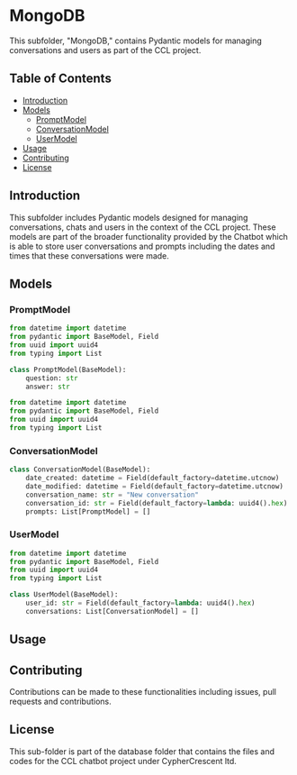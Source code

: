 # MongoDB

This subfolder, "MongoDB," contains Pydantic models for managing conversations and users as part of the CCL project.

## Table of Contents

- [Introduction](#introduction)
- [Models](#models)
  - [PromptModel](#promptmodel)
  - [ConversationModel](#conversationmodel)
  - [UserModel](#usermodel)
- [Usage](#usage)
- [Contributing](#contributing)
- [License](#license)

## Introduction

This subfolder includes Pydantic models designed for managing conversations, chats and users in the context of the CCL project. These models are part of the broader functionality provided by the Chatbot which is able to store user conversations and prompts including the dates and times that these conversations were made.

## Models

### PromptModel

```python
from datetime import datetime
from pydantic import BaseModel, Field
from uuid import uuid4
from typing import List

class PromptModel(BaseModel):
    question: str
    answer: str

from datetime import datetime
from pydantic import BaseModel, Field
from uuid import uuid4
from typing import List

```
### ConversationModel

```python
class ConversationModel(BaseModel):
    date_created: datetime = Field(default_factory=datetime.utcnow)
    date_modified: datetime = Field(default_factory=datetime.utcnow)
    conversation_name: str = "New conversation"
    conversation_id: str = Field(default_factory=lambda: uuid4().hex)
    prompts: List[PromptModel] = []

```

### UserModel

```python
from datetime import datetime
from pydantic import BaseModel, Field
from uuid import uuid4
from typing import List

class UserModel(BaseModel):
    user_id: str = Field(default_factory=lambda: uuid4().hex)
    conversations: List[ConversationModel] = []

```
## Usage


## Contributing 
Contributions can be made to these functionalities including issues, pull requests and contributions.

## License 
This sub-folder is part of the database folder that contains the files and codes for the CCL chatbot project under CypherCrescent ltd.


